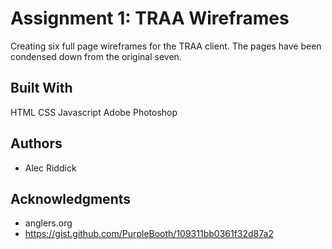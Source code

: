 # Assignment 1: TRAA Wireframes

Creating six full page wireframes for the TRAA client. The pages have been condensed down from the original seven.

## Built With

HTML
CSS
Javascript
Adobe Photoshop


## Authors

* Alec Riddick


## Acknowledgments

* anglers.org
* https://gist.github.com/PurpleBooth/109311bb0361f32d87a2